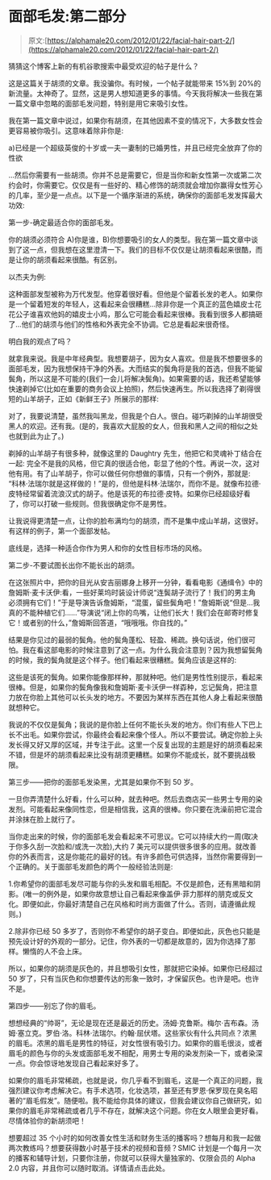 # 面部毛发:第二部分

> 原文:[https://alphamale20.com/2012/01/22/facial-hair-part-2/](https://alphamale20.com/2012/01/22/facial-hair-part-2/)

猜猜这个博客上新的有机谷歌搜索中最受欢迎的帖子是什么？

这是这篇关于胡须的文章。我没骗你。有时候，一个帖子就能带来 15%到 20%的新流量。太神奇了。显然，这是男人想知道更多的事情。今天我将解决一些我在第一篇文章中忽略的面部毛发问题，特别是用它来吸引女性。

我在第一篇文章中说过，如果你有胡须，在其他因素不变的情况下，大多数女性会更容易被你吸引。这意味着除非你是:

a)已经是一个超级英俊的十岁或一夫一妻制的已婚男性，并且已经完全放弃了你的性欲

...然后你需要有一些胡须。你并不总是需要它，但是当你和新女性第一次或第二次约会时，你需要它。仅仅是有一些好的、精心修饰的胡须就会增加你赢得女性芳心的几率，至少是一点点。以下是一个循序渐进的系统，确保你的面部毛发发挥最大功效:

第一步-确定最适合你的面部毛发。

你的胡须必须符合 A)你是谁，B)你想要吸引的女人的类型。我在第一篇文章中谈到了这一点，但我想在这里澄清一下。我们的目标不仅仅是让胡须看起来很酷，而是让你的胡须看起来很酷。有区别。

以杰夫为例:

这种面部发型被称为万代发型。他穿着很好看。但他是个留着长发的老人。如果你是一个留着短发的年轻人，这看起来会很糟糕...除非你是一个真正的蓝色嬉皮士花花公子谁喜欢他妈的嬉皮士小鸡，那么它可能会看起来很棒。我看到很多人都搞砸了...他们的胡须与他们的性格和外表完全不协调。它总是看起来很奇怪。

明白我的观点了吗？

就拿我来说。我是中年经典型。我想要胡子，因为女人喜欢。但是我不想要很多的面部毛发，因为我想保持干净的外表。大而结实的鬓角将是我的首选，但我不能留鬓角，所以这是不可能的(我们一会儿将解决鬓角)。如果需要的话，我还希望能够快速剃掉它(比如在重要的商务会议上拍照)，然后快速再生。所以我选择了剃得很短的山羊胡子，正如《新鲜王子》所展示的那样:

对了，我要说清楚，虽然我叫黑龙，但我是个白人。很白。碰巧剃掉的山羊胡很受黑人的欢迎。还有我。(是的，我喜欢大屁股的女人，但我和黑人之间的相似之处也就到此为止了。)

剃掉的山羊胡子有很多种，就像这里的 Daughtry 先生，他把它和灵魂补丁结合在一起:
完全不是我的风格，但它真的很适合他，彰显了他的个性。再说一次，这对他有用。有了山羊胡子，你可以做任何你想做的事情，只有一个例外，那就是: “科林·法瑞尔就是这样做的！”是的，但他是科林·法瑞尔，而你不是。就像布拉德·皮特经常留着流浪汉式的胡子。他是该死的布拉德·皮特。如果你已经超级好看了，你可以打破一些规则。但我很确定你不是男性。

让我说得更清楚一点，让你的脸布满均匀的胡须，而不是集中成山羊胡，这很好。有这样的例子，第一个面部发帖。

底线是，选择一种适合你作为男人和你的女性目标市场的风格。

第二步-不要试图长出你不能长出的胡须。

在这张照片中，把你的目光从安吉丽娜身上移开一分钟，看看电影《通缉令》中的詹姆斯·麦卡沃伊:看，一些好莱坞时装设计师说“连鬓胡子流行了！我们的男主角必须拥有它们！”于是导演告诉詹姆斯，“混蛋，留些鬓角吧！”詹姆斯说“但是...我真的不能种植它们……”导演说“闭上你的鸟嘴，让他们长大！我们会在邮寄时修复它！或者别的什么，”詹姆斯回答道，“哦哦哦。你自找的。”

结果是你见过的最弱的鬓角。他的鬓角蓬松、轻盈、稀疏。换句话说，他们很可怕。我在看这部电影的时候注意到了这一点。为什么我会注意到？因为我想留鬓角的时候，我的鬓角就是这个样子。他们看起来很糟糕。鬓角应该是这样的:

这些是该死的鬓角。如果你能像那样种，那就种吧。他们是男性性别提示，看起来很棒。但是，如果你的鬓角像我和詹姆斯·麦卡沃伊一样孬种，忘记鬓角，把注意力放在你脸上其他可以长头发的地方。不要因为某样东西在其他人身上看起来很酷就想种它。

我说的不仅仅是鬓角；我说的是你脸上任何不能长头发的地方。你们有些人下巴上长不出毛。如果你尝试，你最终会看起来像个怪人。所以不要尝试。确定你脸上头发长得又好又厚的区域，并专注于此。这里一个反复出现的主题是好的胡须看起来不错，但是坏的胡须看起来比没有胡须更糟糕。如果你不能成长，就不要挑战极限。

第三步——把你的面部毛发染黑，尤其是如果你不到 50 岁。

一旦你弄清楚什么好看，什么可以种，就去种吧。然后去商店买一些男士专用的染发剂。可能看起来像同性恋，但是相信我，这真的很棒。你只要在洗澡前把它混合并涂抹在脸上就行了。

当你走出来的时候，你的面部毛发会看起来不可思议。它可以持续大约一周(取决于你多久刮一次脸和/或洗一次脸),大约 7 美元可以提供很多很多的应用。就改善你的外表而言，这是你能花的最好的钱。有许多颜色可供选择，当然你需要得到一个正确的。关于面部毛发颜色的两个一般经验法则是:

1.你希望你的面部毛发尽可能与你的头发和眉毛相配。不仅是颜色，还有黑暗和阴影。(唯一的例外是，如果你故意想让自己看起来像盖伊·菲力那样的朋克或反文化。即便如此，你最好清楚自己在风格和时尚方面做了什么。否则，请遵循此规则。)

2.除非你已经 50 多岁了，否则你不希望你的胡子变白。即便如此，灰色也只能是预先设计好的外观的一部分。记住，你外表的一切都是故意的，因为你选择了那样。懒惰的人不会上床。

所以，如果你的胡须是灰色的，并且想吸引女性，那就把它染掉。如果你已经超过 50 岁了，只有当灰色和你想要传达的形象一致时，才保留灰色。也许是吧。也许不是。

第四步——别忘了你的眉毛。

想想经典的“帅哥”，无论是现在还是最近的历史。汤姆·克鲁斯。梅尔·吉布森。汤姆·塞立克。罗伯·洛。科林·法瑞尔。约翰·屈伏塔。这些家伙有什么共同点？浓黑的眉毛。浓黑的眉毛是男性的特征，对女性很有吸引力。如果你的眉毛很淡，或者眉毛的颜色与你的头发或面部毛发不相配，用男士专用的染发剂染一下，或者染深一点。你会惊讶地发现自己看起来好多了。

如果你的眉毛非常稀疏，也就是说，你几乎看不到眉毛，这是一个真正的问题，我强烈建议你考虑解决它。有手术选项，化妆选项，甚至还有罗恩·保罗现在臭名昭著的“眉毛假发”。随便啦。我不能给你具体的建议，但我会建议你自己做研究，如果你的眉毛非常稀疏或者几乎不存在，就解决这个问题。你在女人眼里会更好看。尽情体验你的新胡须吧！

想要超过 35 个小时的如何改善女性生活和财务生活的播客吗？想每月和我一起做两次教练吗？想要获得数小时基于技术的视频和音频？SMIC 计划是一个每月一次的播客和辅导计划，只要你注册，你就可以获得大量独家的、仅限会员的 Alpha 2.0 内容，并且你可以随时取消。详情请点击此处。